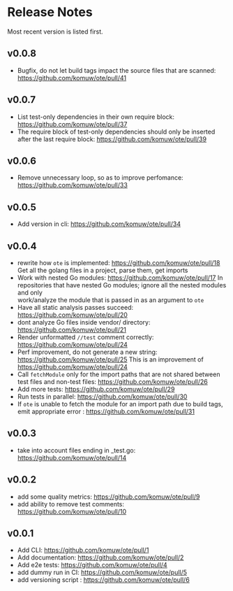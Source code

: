 # Release Notes

Most recent version is listed first.  


## v0.0.8
- Bugfix, do not let build tags impact the source files that are scanned: https://github.com/komuw/ote/pull/41


## v0.0.7
- List test-only dependencies in their own require block: https://github.com/komuw/ote/pull/37
- The require block of test-only dependencies should only be inserted after the last require block: https://github.com/komuw/ote/pull/39


## v0.0.6
- Remove unnecessary loop, so as to improve perfomance: https://github.com/komuw/ote/pull/33


## v0.0.5
- Add version in cli: https://github.com/komuw/ote/pull/34


## v0.0.4
- rewrite how `ote` is implemented: https://github.com/komuw/ote/pull/18
  Get all the golang files in a project, parse them, get imports
- Work with nested Go modules: https://github.com/komuw/ote/pull/17
  In repositories that have nested Go modules; ignore all the nested modules and only   
  work/analyze the module that is passed in as an argument to `ote`
- Have all static analysis passes succeed: https://github.com/komuw/ote/pull/20
- dont analyze Go files inside vendor/ directory: https://github.com/komuw/ote/pull/21
- Render unformatted `//test` comment correctly: https://github.com/komuw/ote/pull/24
- Perf improvement, do not generate a new string: https://github.com/komuw/ote/pull/25
  This is an improvement of https://github.com/komuw/ote/pull/24
- Call `fetchModule` only for the import paths that are not shared between test files and non-test files: https://github.com/komuw/ote/pull/26
- Add more tests: https://github.com/komuw/ote/pull/29
- Run tests in parallel: https://github.com/komuw/ote/pull/30
- If `ote` is unable to fetch the module for an import path due to build tags, emit appropriate error : https://github.com/komuw/ote/pull/31


## v0.0.3
-  take into account files ending in _test.go: https://github.com/komuw/ote/pull/14


## v0.0.2
- add some quality metrics: https://github.com/komuw/ote/pull/9
- add ability to remove test comments: https://github.com/komuw/ote/pull/10


## v0.0.1
- Add CLI: https://github.com/komuw/ote/pull/1
- Add documentation: https://github.com/komuw/ote/pull/2
- Add e2e tests: https://github.com/komuw/ote/pull/4
- add dummy run in CI: https://github.com/komuw/ote/pull/5
- add versioning script : https://github.com/komuw/ote/pull/6

